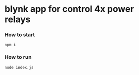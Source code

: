 # blynk app for control 4x power relays

### How to start

```npm i```

### How to run
```node index.js```


